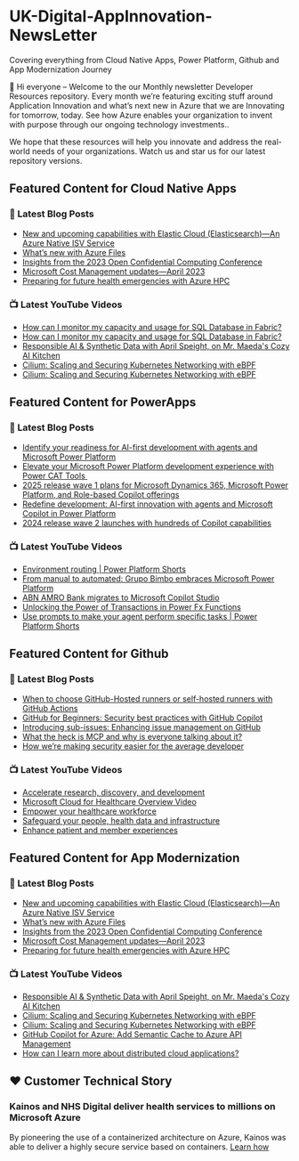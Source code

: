 # UK-Digital-AppInnovation-NewsLetter

Covering everything from Cloud Native Apps, Power Platform, Github and App Modernization Journey

👋 Hi everyone – Welcome to the our Monthly newsletter Developer Resources repository. Every month we’re featuring exciting stuff around Application Innovation and what’s next new in Azure that we are Innovating for tomorrow, today. See how Azure enables your organization to invent with purpose through our ongoing technology investments..


We hope that these resources will help you innovate and address the real-world needs of your organizations. Watch us and star us for our latest repository versions.

## Featured Content for Cloud Native Apps


### 📝 Latest Blog Posts

    
<!-- BLOGCNA:START -->
- [New and upcoming capabilities with Elastic Cloud (Elasticsearch)—An Azure Native ISV Service](https://azure.microsoft.com/blog/new-and-upcoming-capabilities-with-elastic-cloud-elasticsearch-an-azure-native-isv-service/)
- [What’s new with Azure Files](https://azure.microsoft.com/blog/what-s-new-with-azure-files/)
- [Insights from the 2023 Open Confidential Computing Conference](https://azure.microsoft.com/blog/insights-from-the-2023-open-confidential-computing-conference/)
- [Microsoft Cost Management updates—April 2023](https://azure.microsoft.com/blog/microsoft-cost-management-updates-april-2023/)
- [Preparing for future health emergencies with Azure HPC ](https://azure.microsoft.com/blog/preparing-for-future-health-emergencies-with-azure-hpc/)
<!-- BLOGCNA:END -->

### 📺 Latest YouTube Videos

 
<!-- YOUTUBECNA:START -->
- [How can I monitor my capacity and usage for SQL Database in Fabric?](https://www.youtube.com/watch?v=ODGSkXBsnC8)
- [How can I monitor my capacity and usage for SQL Database in Fabric?](https://www.youtube.com/watch?v=pO-Lsriritc)
- [Responsible AI &amp; Synthetic Data with April Speight, on Mr. Maeda&#39;s Cozy AI Kitchen](https://www.youtube.com/watch?v=Bd7g3Uasdn0)
- [Cilium: Scaling and Securing Kubernetes Networking with eBPF](https://www.youtube.com/watch?v=hIX_A7LqUJE)
- [Cilium: Scaling and Securing Kubernetes Networking with eBPF](https://www.youtube.com/watch?v=4jxduD0BcGA)
<!-- YOUTUBECNA:END -->

##  Featured Content for PowerApps
### 📝 Latest Blog Posts
<!-- BLOGPOWER:START -->
- [Identify your readiness for AI-first development with agents and Microsoft Power Platform](https://www.microsoft.com/en-us/power-platform/blog/2025/04/14/identify-your-readiness-for-ai-first-development-with-agents-and-microsoft-power-platform/)
- [Elevate your Microsoft Power Platform development experience with Power CAT Tools ](https://www.microsoft.com/en-us/power-platform/blog/2025/03/04/elevate-your-microsoft-power-platform-development-experience-with-power-cat-tools/)
- [2025 release wave 1 plans for Microsoft Dynamics 365, Microsoft Power Platform, and Role-based Copilot offerings](https://www.microsoft.com/en-us/dynamics-365/blog/business-leader/2025/01/23/2025-release-wave-1-plans-for-microsoft-dynamics-365-microsoft-power-platform-and-role-based-copilot-offerings/)
- [Redefine development: AI-first innovation with agents and Microsoft Copilot in Power Platform](https://www.microsoft.com/en-us/power-platform/blog/2024/11/19/redefine-development-ai-first-innovation-with-agents-and-microsoft-copilot-in-power-platform/)
- [2024 release wave 2 launches with hundreds of Copilot capabilities](https://www.microsoft.com/en-us/dynamics-365/blog/business-leader/2024/10/29/2024-release-wave-2-launches-with-hundreds-of-copilot-capabilities/)
<!-- BLOGPOWER:END -->
 ### 📺 Latest YouTube Videos
    
<!-- YOUTUBEPOWER:START -->
- [Environment routing | Power Platform Shorts](https://www.youtube.com/watch?v=pvb9_mkiSYI)
- [From manual to automated: Grupo Bimbo embraces Microsoft Power Platform](https://www.youtube.com/watch?v=118HvUBDDqc)
- [ABN AMRO Bank migrates to Microsoft Copilot Studio](https://www.youtube.com/watch?v=BszqCjg9f6U)
- [Unlocking the Power of Transactions in Power Fx Functions](https://www.youtube.com/watch?v=m6GbQDZ4pas)
- [Use prompts to make your agent perform specific tasks | Power Platform Shorts](https://www.youtube.com/watch?v=oUeEkZNrcxo)
<!-- YOUTUBEPOWER:END -->

##  Featured Content for Github
### 📝 Latest Blog Posts
<!-- BLOGGITHUB:START -->
- [When to choose GitHub-Hosted runners or self-hosted runners with GitHub Actions](https://github.blog/enterprise-software/ci-cd/when-to-choose-github-hosted-runners-or-self-hosted-runners-with-github-actions/)
- [GitHub for Beginners: Security best practices with GitHub Copilot](https://github.blog/ai-and-ml/github-copilot/github-for-beginners-security-best-practices-with-github-copilot/)
- [Introducing sub-issues: Enhancing issue management on GitHub](https://github.blog/engineering/architecture-optimization/introducing-sub-issues-enhancing-issue-management-on-github/)
- [What the heck is MCP and why is everyone talking about it?](https://github.blog/ai-and-ml/llms/what-the-heck-is-mcp-and-why-is-everyone-talking-about-it/)
- [How we’re making security easier for the average developer](https://github.blog/security/application-security/how-were-making-security-easier-for-the-average-developer/)
<!-- BLOGGITHUB:END -->
### 📺 Latest YouTube Videos
<!-- YOUTUBEGITHUB:START -->
- [Accelerate research, discovery, and development](https://www.youtube.com/watch?v=v_vxP1ckAIk)
- [Microsoft Cloud for Healthcare Overview Video](https://www.youtube.com/watch?v=ju7-s7Sb8Yg)
- [Empower your healthcare workforce](https://www.youtube.com/watch?v=WLwRRsCrBXs)
- [Safeguard your people, health data and infrastructure](https://www.youtube.com/watch?v=NmTv5iWY8mE)
- [Enhance patient and member experiences](https://www.youtube.com/watch?v=ZJm0UcSEwxU)
<!-- YOUTUBEGITHUB:END -->
##  Featured Content for App Modernization
### 📝 Latest Blog Posts
<!-- BLOGAPPMOD:START -->
- [New and upcoming capabilities with Elastic Cloud (Elasticsearch)—An Azure Native ISV Service](https://azure.microsoft.com/blog/new-and-upcoming-capabilities-with-elastic-cloud-elasticsearch-an-azure-native-isv-service/)
- [What’s new with Azure Files](https://azure.microsoft.com/blog/what-s-new-with-azure-files/)
- [Insights from the 2023 Open Confidential Computing Conference](https://azure.microsoft.com/blog/insights-from-the-2023-open-confidential-computing-conference/)
- [Microsoft Cost Management updates—April 2023](https://azure.microsoft.com/blog/microsoft-cost-management-updates-april-2023/)
- [Preparing for future health emergencies with Azure HPC ](https://azure.microsoft.com/blog/preparing-for-future-health-emergencies-with-azure-hpc/)
<!-- BLOGAPPMOD:END -->
### 📺 Latest YouTube Videos
<!-- YOUTUBEAPPMOD:START -->
- [Responsible AI &amp; Synthetic Data with April Speight, on Mr. Maeda&#39;s Cozy AI Kitchen](https://www.youtube.com/watch?v=Bd7g3Uasdn0)
- [Cilium: Scaling and Securing Kubernetes Networking with eBPF](https://www.youtube.com/watch?v=hIX_A7LqUJE)
- [Cilium: Scaling and Securing Kubernetes Networking with eBPF](https://www.youtube.com/watch?v=4jxduD0BcGA)
- [GitHub Copilot for Azure: Add Semantic Cache to Azure API Management](https://www.youtube.com/watch?v=zZCHHdCECGU)
- [How can I learn more about distributed cloud applications?](https://www.youtube.com/watch?v=ESw8I3yjkEs)
<!-- YOUTUBEAPPMOD:END -->


## ♥️ Customer Technical Story 

### Kainos and NHS Digital deliver health services to millions on Microsoft Azure

By pioneering the use of a containerized architecture on Azure, Kainos was able to deliver a highly secure service based on containers. [Learn how](https://customers.microsoft.com/en-us/story/1368348549535774520-kainos-and-nhs-digital-deliver-health-services-to-millions-on-microsoft-azure)


